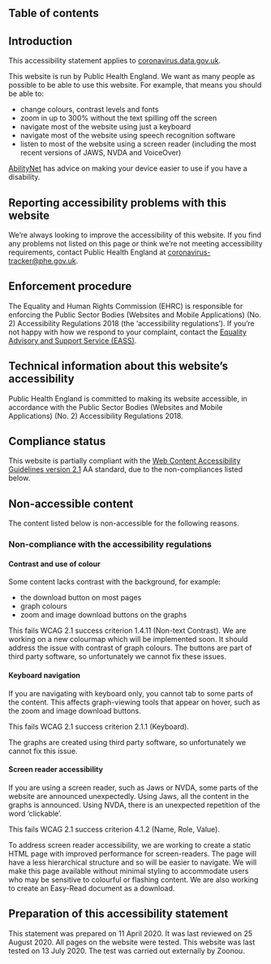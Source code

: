 ## Table of contents

## Introduction

This accessibility statement applies to [coronavirus.data.gov.uk](https://coronavirus.data.gov.uk).

This website is run by Public Health England. We want as many people as possible to be able to use this website. For example, that means you should be able to:

* change colours, contrast levels and fonts
* zoom in up to 300% without the text spilling off the screen
* navigate most of the website using just a keyboard
* navigate most of the website using speech recognition software
* listen to most of the website using a screen reader (including the most recent versions of JAWS, NVDA and VoiceOver)

[AbilityNet](https://mcmw.abilitynet.org.uk/) has advice on making your device easier to use if you have a disability.

## Reporting accessibility problems with this website

We’re always looking to improve the accessibility of this website. If you find any problems not listed on this page or think we’re not meeting accessibility requirements, contact Public Health England at coronavirus-tracker@phe.gov.uk.

## Enforcement procedure

The Equality and Human Rights Commission (EHRC) is responsible for enforcing the Public Sector Bodies (Websites and Mobile Applications) (No. 2) Accessibility Regulations 2018 (the ‘accessibility regulations’). If you’re not happy with how we respond to your complaint, contact the [Equality Advisory and Support Service (EASS)](https://www.equalityadvisoryservice.com/).

## Technical information about this website’s accessibility

Public Health England is committed to making its website accessible, in accordance with the Public Sector Bodies (Websites and Mobile Applications) (No. 2) Accessibility Regulations 2018.

## Compliance status

This website is partially compliant with the [Web Content Accessibility Guidelines version 2.1](https://www.w3.org/TR/WCAG21/) AA standard, due to the non-compliances listed below.

## Non-accessible content

The content listed below is non-accessible for the following reasons.

### Non-compliance with the accessibility regulations

#### Contrast and use of colour

Some content lacks contrast with the background, for example:

* the download button on most pages
* graph colours
* zoom and image download buttons on the graphs

This fails WCAG 2.1 success criterion 1.4.11 (Non-text Contrast).
We are working on a new colourmap which will be implemented soon. It should address the issue with contrast of graph colours. The buttons are part of third party software, so unfortunately we cannot fix these issues.


#### Keyboard navigation

If you are navigating with keyboard only, you cannot tab to some parts of the content. This affects graph-viewing tools that appear on hover, such as the zoom and image download buttons.

This fails WCAG 2.1 success criterion 2.1.1 (Keyboard).

The graphs are created using third party software, so unfortunately we cannot fix this issue.

#### Screen reader accessibility

If you are using a screen reader, such as Jaws or NVDA, some parts of the website are announced unexpectedly. Using Jaws, all the content in the graphs is announced. Using NVDA, there is an unexpected repetition of the word ‘clickable’.

This fails WCAG 2.1 success criterion 4.1.2 (Name, Role, Value).

To address screen reader accessibility, we are working to create a static HTML page with improved performance for screen-readers. The page will have a less hierarchical structure and so will be easier to navigate. We will make this page available without minimal styling to accommodate users who may be sensitive to colourful or flashing content. We are also working to create an Easy-Read document as a download.


## Preparation of this accessibility statement

This statement was prepared on 11 April 2020. It was last reviewed on 25 August 2020. All pages on the website were tested.
This website was last tested on 13 July 2020. The test was carried out externally by Zoonou.
